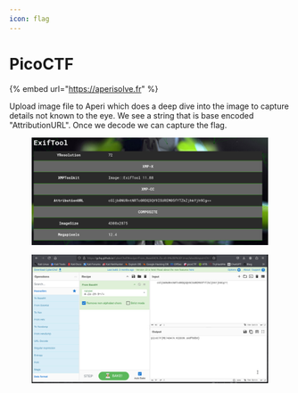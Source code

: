 ```yaml
---
icon: flag
---
```


# PicoCTF

{% embed url="https://aperisolve.fr" %}

Upload image file to Aperi which does a deep dive into the image to capture details not known to the eye. We see a string that is base encoded "AttributionURL". Once we decode we can capture the flag.&#x20;

<figure><img src="../.gitbook/assets/image (137).png" alt=""><figcaption></figcaption></figure>

<figure><img src="../.gitbook/assets/image (137) (1).png" alt=""><figcaption></figcaption></figure>
